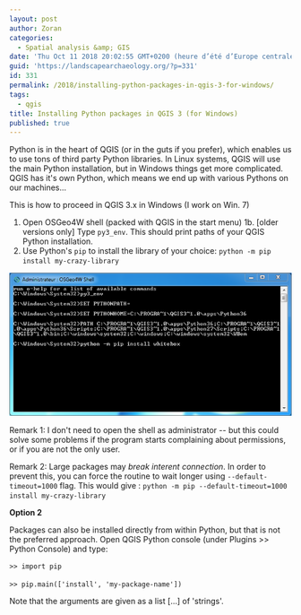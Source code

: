 ```yaml
---
layout: post
author: Zoran
categories:
  - Spatial analysis &amp; GIS
date: 'Thu Oct 11 2018 20:02:55 GMT+0200 (heure d’été d’Europe centrale)'
guid: 'https://landscapearchaeology.org/?p=331'
id: 331
permalink: /2018/installing-python-packages-in-qgis-3-for-windows/
tags:
  - qgis
title: Installing Python packages in QGIS 3 (for Windows)
published: true
---
```


Python is in the heart of QGIS (or in the guts if you prefer), which enables us to use tons of third party Python libraries. In Linux systems, QGIS will use the main Python installation, but in Windows things get more complicated. QGIS has it's own Python, which means we end up with various Pythons on our machines...

This is how to proceed in QGIS 3.x in Windows (I work on Win. 7)
1. Open OSGeo4W shell (packed with QGIS in the start menu)
1b. [older versions only]  Type ```py3_env```. This should print paths of your QGIS Python installation. 
2. Use Python's ```pip``` to install the library of your choice: ```python -m pip install my-crazy-library```

[![](/wp/wp-content/uploads/2018/10/Capture.png)](/wp/wp-content/uploads/2018/10/Capture.png)

Remark 1: I don't need to open the shell as administrator -- but this could solve some problems if the program starts complaining about permissions, or if you are not the only user. 

Remark 2: Large packages may _break interent connection_. In order to prevent this, you can force the routine to wait longer using ```--default-timeout=1000``` flag. This would give : ```python -m pip --default-timeout=1000 install my-crazy-library```

**Option 2**

Packages can also be installed directly from within Python, but that is not the preferred approach. Open QGIS Python console (under Plugins >> Python Console) and type: 

```
>> import pip

>> pip.main(['install', 'my-package-name'])

```
Note that the arguments are given as a list [...] of 'strings'.
